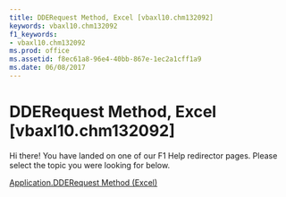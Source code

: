 ```yaml
---
title: DDERequest Method, Excel [vbaxl10.chm132092]
keywords: vbaxl10.chm132092
f1_keywords:
- vbaxl10.chm132092
ms.prod: office
ms.assetid: f8ec61a8-96e4-40bb-867e-1ec2a1cff1a9
ms.date: 06/08/2017
---
```



# DDERequest Method, Excel [vbaxl10.chm132092]

Hi there! You have landed on one of our F1 Help redirector pages. Please select the topic you were looking for below.

[Application.DDERequest Method (Excel)](http://msdn.microsoft.com/library/822ef77e-5f11-aced-f770-05175ce128c7%28Office.15%29.aspx)

